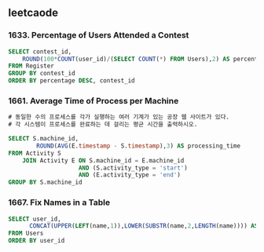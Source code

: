 ## leetcaode 
### 1633. Percentage of Users Attended a Contest
```sql
SELECT contest_id,
    ROUND(100*COUNT(user_id)/(SELECT COUNT(*) FROM Users),2) AS percentage 
FROM Register
GROUP BY contest_id
ORDER BY percentage DESC, contest_id 
```

### 1661. Average Time of Process per Machine
```sql
# 동일한 수의 프로세스를 각가 실행하는 여러 기계가 있는 공장 웹 사이트가 있다. 
# 각 시스템이 프로세스를 완료하는 데 걸리는 평균 시간을 출력하시오.

SELECT S.machine_id,
        ROUND(AVG(E.timestamp - S.timestamp),3) AS processing_time
FROM Activity S 
    JOIN Activity E ON S.machine_id = E.machine_id 
                    AND (S.activity_type = 'start') 
                    AND (E.activity_type = 'end')
GROUP BY S.machine_id
```

### 1667. Fix Names in a Table
```sql
SELECT user_id,
      CONCAT(UPPER(LEFT(name,1)),LOWER(SUBSTR(name,2,LENGTH(name)))) AS name
FROM Users 
ORDER BY user_id
```
